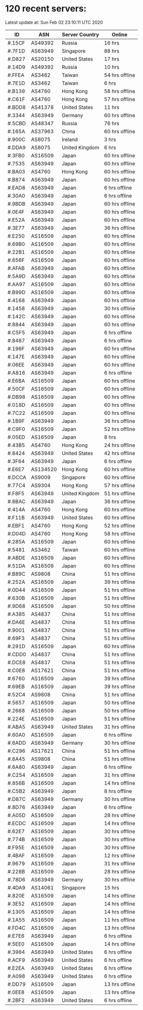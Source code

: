 # 120 recent servers:

Latest update at: Sun Feb 02 23:10:11 UTC 2020

| ID | ASN | Server Country | Online |
| -- | --- | -------------- | ------ |
| #.15CF | AS49392 | Russia | 16 hrs |
| #.7F1D | AS63949 | Singapore | 88 hrs |
| #.D827 | AS20150 | United States | 17 hrs |
| #.14D9 | AS49392 | Russia | 10 hrs |
| #.FFEA | AS3462 | Taiwan | 54 hrs offline |
| #.7E1D | AS3462 | Taiwan | 6 hrs |
| #.B139 | AS4760 | Hong Kong | 58 hrs offline |
| #.C61F | AS4760 | Hong Kong | 57 hrs offline |
| #.BDD8 | AS41378 | United States | 11 hrs |
| #.3344 | AS63949 | Germany | 60 hrs offline |
| #.5CBD | AS48347 | Russia | 76 hrs |
| #.165A | AS37963 | China | 60 hrs offline |
| #.900C | AS8075 | Ireland | 3 hrs |
| #.DDA9 | AS8075 | United Kingdom | 6 hrs |
| #.3FB0 | AS16509 | Japan | 60 hrs offline |
| #.7535 | AS63949 | Japan | 60 hrs offline |
| #.BA03 | AS4760 | Hong Kong | 60 hrs offline |
| #.B874 | AS63949 | Japan | 60 hrs offline |
| #.EAD8 | AS63949 | Japan | 6 hrs offline |
| #.30A0 | AS63949 | Japan | 6 hrs offline |
| #.9BDB | AS63949 | Japan | 60 hrs offline |
| #.0E4F | AS63949 | Japan | 60 hrs offline |
| #.E52A | AS63949 | Japan | 60 hrs offline |
| #.3E77 | AS63949 | Japan | 36 hrs offline |
| #.E250 | AS16509 | Japan | 60 hrs offline |
| #.69B0 | AS16509 | Japan | 60 hrs offline |
| #.22B1 | AS16509 | Japan | 60 hrs offline |
| #.656F | AS16509 | Japan | 60 hrs offline |
| #.AFAB | AS63949 | Japan | 60 hrs offline |
| #.5A9D | AS63949 | Japan | 60 hrs offline |
| #.AA97 | AS16509 | Japan | 60 hrs offline |
| #.B99D | AS16509 | Japan | 60 hrs offline |
| #.4168 | AS63949 | Japan | 60 hrs offline |
| #.1458 | AS63949 | Japan | 30 hrs offline |
| #.142C | AS63949 | Japan | 60 hrs offline |
| #.8844 | AS63949 | Japan | 60 hrs offline |
| #.C5F5 | AS63949 | Japan | 6 hrs offline |
| #.8487 | AS63949 | Japan | 6 hrs offline |
| #.196F | AS63949 | Japan | 60 hrs offline |
| #.147E | AS63949 | Japan | 60 hrs offline |
| #.06EE | AS63949 | Japan | 60 hrs offline |
| #.A816 | AS63949 | Japan | 6 hrs offline |
| #.E6BA | AS16509 | Japan | 60 hrs offline |
| #.50CF | AS16509 | Japan | 60 hrs offline |
| #.DB98 | AS16509 | Japan | 60 hrs offline |
| #.018D | AS16509 | Japan | 60 hrs offline |
| #.7C22 | AS16509 | Japan | 60 hrs offline |
| #.1B9F | AS63949 | Japan | 36 hrs offline |
| #.C9F0 | AS16509 | Japan | 52 hrs offline |
| #.05ED | AS16509 | Japan | 8 hrs |
| #.43B5 | AS4760 | Hong Kong | 24 hrs offline |
| #.8424 | AS63949 | United States | 42 hrs offline |
| #.3F64 | AS63949 | Japan | 6 hrs offline |
| #.E6E7 | AS134520 | Hong Kong | 60 hrs offline |
| #.DCCA | AS9009 | Singapore | 60 hrs offline |
| #.77C4 | AS9304 | Hong Kong | 57 hrs offline |
| #.F8F5 | AS63949 | United Kingdom | 51 hrs offline |
| #.8BAC | AS63949 | Japan | 36 hrs offline |
| #.414A | AS4760 | Hong Kong | 60 hrs offline |
| #.F11B | AS63949 | United States | 60 hrs offline |
| #.EBF1 | AS4760 | Hong Kong | 52 hrs offline |
| #.D04D | AS4760 | Hong Kong | 58 hrs offline |
| #.285A | AS16509 | Japan | 60 hrs offline |
| #.5481 | AS3462 | Taiwan | 60 hrs offline |
| #.ABDE | AS16509 | Japan | 60 hrs offline |
| #.51DA | AS16509 | Japan | 60 hrs offline |
| #.B89C | AS9808 | China | 51 hrs offline |
| #.252A | AS16509 | Japan | 39 hrs offline |
| #.0D44 | AS16509 | Japan | 51 hrs offline |
| #.630B | AS16509 | Japan | 51 hrs offline |
| #.9D68 | AS16509 | Japan | 50 hrs offline |
| #.A385 | AS4837 | China | 51 hrs offline |
| #.DA6E | AS4837 | China | 51 hrs offline |
| #.9001 | AS4837 | China | 51 hrs offline |
| #.69F3 | AS4837 | China | 51 hrs offline |
| #.291D | AS16509 | Japan | 60 hrs offline |
| #.CDD0 | AS4837 | China | 51 hrs offline |
| #.DCE8 | AS4837 | China | 51 hrs offline |
| #.C0E8 | AS17621 | China | 51 hrs offline |
| #.6760 | AS16509 | Japan | 39 hrs offline |
| #.69EB | AS16509 | Japan | 39 hrs offline |
| #.52C4 | AS9808 | China | 51 hrs offline |
| #.5657 | AS16509 | Japan | 50 hrs offline |
| #.2668 | AS16509 | Japan | 50 hrs offline |
| #.224E | AS16509 | Japan | 51 hrs offline |
| #.ABA5 | AS63949 | United States | 31 hrs offline |
| #.60A0 | AS16509 | Japan | 6 hrs offline |
| #.6ADD | AS63949 | Germany | 30 hrs offline |
| #.C296 | AS17621 | China | 51 hrs offline |
| #.6A45 | AS9808 | China | 51 hrs offline |
| #.6A80 | AS63949 | Japan | 6 hrs offline |
| #.C254 | AS16509 | Japan | 31 hrs offline |
| #.856B | AS16509 | Japan | 14 hrs offline |
| #.C5B2 | AS63949 | Japan | 8 hrs offline |
| #.D87C | AS63949 | Germany | 30 hrs offline |
| #.8D76 | AS63949 | Japan | 6 hrs offline |
| #.A05D | AS16509 | Japan | 28 hrs offline |
| #.ECDC | AS16509 | Japan | 14 hrs offline |
| #.62E7 | AS16509 | Japan | 30 hrs offline |
| #.774B | AS16509 | Japan | 30 hrs offline |
| #.F95E | AS16509 | Japan | 30 hrs offline |
| #.4BAF | AS16509 | Japan | 12 hrs offline |
| #.9679 | AS16509 | Japan | 31 hrs offline |
| #.228B | AS16509 | Japan | 28 hrs offline |
| #.78D6 | AS63949 | Germany | 30 hrs offline |
| #.4DA9 | AS14061 | Singapore | 15 hrs |
| #.820E | AS16509 | Japan | 14 hrs offline |
| #.3E52 | AS16509 | Japan | 14 hrs offline |
| #.1305 | AS16509 | Japan | 14 hrs offline |
| #.1A55 | AS16509 | Japan | 11 hrs offline |
| #.FD4C | AS16509 | Japan | 13 hrs offline |
| #.E7E6 | AS63949 | Japan | 6 hrs offline |
| #.5EE0 | AS16509 | Japan | 14 hrs offline |
| #.3984 | AS63949 | United States | 6 hrs offline |
| #.ACF9 | AS63949 | United States | 6 hrs offline |
| #.E2EA | AS63949 | United States | 6 hrs offline |
| #.A098 | AS63949 | United States | 6 hrs offline |
| #.DD79 | AS16509 | Japan | 13 hrs offline |
| #.0EE8 | AS16509 | Japan | 13 hrs offline |
| #.2BF2 | AS63949 | United States | 6 hrs offline |


